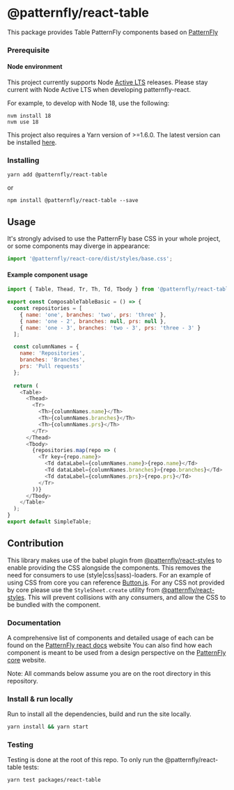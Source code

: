# @patternfly/react-table

This package provides Table PatternFly components based on [PatternFly][patternfly]

### Prerequisite

#### Node environment

This project currently supports Node [Active LTS](https://github.com/nodejs/Release#release-schedule) releases. Please stay current with Node Active LTS when developing patternfly-react.

For example, to develop with Node 18, use the following:

```
nvm install 18
nvm use 18
```

This project also requires a Yarn version of >=1.6.0. The latest version can be installed [here](https://yarnpkg.com/).

### Installing

```
yarn add @patternfly/react-table
```

or

```
npm install @patternfly/react-table --save
```

## Usage

It's strongly advised to use the PatternFly base CSS in your whole project, or some components may diverge in appearance:

```js
import '@patternfly/react-core/dist/styles/base.css';
```

#### Example component usage

```js
import { Table, Thead, Tr, Th, Td, Tbody } from '@patternfly/react-table';

export const ComposableTableBasic = () => {
  const repositories = [
    { name: 'one', branches: 'two', prs: 'three' },
    { name: 'one - 2', branches: null, prs: null },
    { name: 'one - 3', branches: 'two - 3', prs: 'three - 3' }
  ];

  const columnNames = {
    name: 'Repositories',
    branches: 'Branches',
    prs: 'Pull requests'
  };
  
  return (
    <Table>
      <Thead>
        <Tr>
          <Th>{columnNames.name}</Th>
          <Th>{columnNames.branches}</Th>
          <Th>{columnNames.prs}</Th>
        </Tr>
      </Thead>
      <Tbody>
        {repositories.map(repo => (
          <Tr key={repo.name}>
            <Td dataLabel={columnNames.name}>{repo.name}</Td>
            <Td dataLabel={columnNames.branches}>{repo.branches}</Td>
            <Td dataLabel={columnNames.prs}>{repo.prs}</Td>
          </Tr>
        ))}
      </Tbody>
    </Table>
  );
}
export default SimpleTable;
```

## Contribution

This library makes use of the babel plugin from [@patternfly/react-styles](../react-styles/README.md) to enable providing the CSS alongside the components. This removes the need for consumers to use (style|css|sass)-loaders. For an example of using CSS from core you can reference [Button.js](./src/components/Button/Button.js). For any CSS not provided by core please use the `StyleSheet.create` utility from [@patternfly/react-styles](../react-styles/README.md). This will prevent collisions with any consumers, and allow the CSS to be bundled with the component.

### Documentation

A comprehensive list of components and detailed usage of each can be found on the [PatternFly react docs][docs] website
You can also find how each component is meant to be used from a design perspective on the [PatternFly core][patternfly] website.

Note: All commands below assume you are on the root directory in this repository.

### Install & run locally

Run to install all the dependencies, build and run the site locally.

```sh
yarn install && yarn start
```

### Testing

Testing is done at the root of this repo. To only run the @patternfly/react-table tests:

```
yarn test packages/react-table
```

[patternfly]: https://github.com/patternfly/patternfly
[docs]: https://patternfly-react-main.surge.sh
